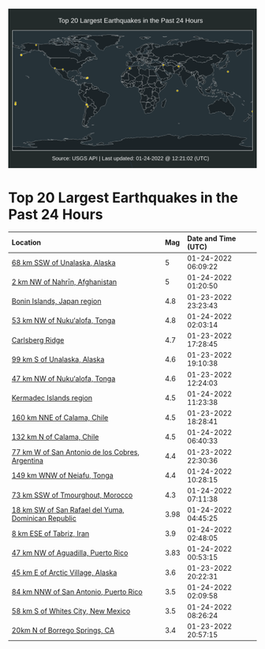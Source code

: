 ![Map](./map.png)

# Top 20 Largest Earthquakes in the Past 24 Hours

| Location | Mag | Date and Time (UTC) |
|:---|:---|:---|
| [68 km SSW of Unalaska, Alaska](https://earthquake.usgs.gov/earthquakes/eventpage/us7000gehv) | 5 | 01-24-2022 06:09:22 |
| [2 km NW of Nahrīn, Afghanistan](https://earthquake.usgs.gov/earthquakes/eventpage/us7000gege) | 5 | 01-24-2022 01:20:50 |
| [Bonin Islands, Japan region](https://earthquake.usgs.gov/earthquakes/eventpage/us7000gefx) | 4.8 | 01-23-2022 23:23:43 |
| [53 km NW of Nuku‘alofa, Tonga](https://earthquake.usgs.gov/earthquakes/eventpage/us7000gegr) | 4.8 | 01-24-2022 02:03:14 |
| [Carlsberg Ridge](https://earthquake.usgs.gov/earthquakes/eventpage/us7000geem) | 4.7 | 01-23-2022 17:28:45 |
| [99 km S of Unalaska, Alaska](https://earthquake.usgs.gov/earthquakes/eventpage/us7000geew) | 4.6 | 01-23-2022 19:10:38 |
| [47 km NW of Nuku‘alofa, Tonga](https://earthquake.usgs.gov/earthquakes/eventpage/us7000gedn) | 4.6 | 01-23-2022 12:24:03 |
| [Kermadec Islands region](https://earthquake.usgs.gov/earthquakes/eventpage/us7000gej8) | 4.5 | 01-24-2022 11:23:38 |
| [160 km NNE of Calama, Chile](https://earthquake.usgs.gov/earthquakes/eventpage/us7000gees) | 4.5 | 01-23-2022 18:28:41 |
| [132 km N of Calama, Chile](https://earthquake.usgs.gov/earthquakes/eventpage/us7000gehx) | 4.5 | 01-24-2022 06:40:33 |
| [77 km W of San Antonio de los Cobres, Argentina](https://earthquake.usgs.gov/earthquakes/eventpage/us7000gefn) | 4.4 | 01-23-2022 22:30:36 |
| [149 km WNW of Neiafu, Tonga](https://earthquake.usgs.gov/earthquakes/eventpage/us7000geiy) | 4.4 | 01-24-2022 10:28:15 |
| [73 km SSW of Tmourghout, Morocco](https://earthquake.usgs.gov/earthquakes/eventpage/us7000gei6) | 4.3 | 01-24-2022 07:11:38 |
| [18 km SW of San Rafael del Yuma, Dominican Republic](https://earthquake.usgs.gov/earthquakes/eventpage/pr2022024002) | 3.98 | 01-24-2022 04:45:25 |
| [8 km ESE of Tabriz, Iran](https://earthquake.usgs.gov/earthquakes/eventpage/us7000gegy) | 3.9 | 01-24-2022 02:48:05 |
| [47 km NW of Aguadilla, Puerto Rico](https://earthquake.usgs.gov/earthquakes/eventpage/pr2022024000) | 3.83 | 01-24-2022 00:53:15 |
| [45 km E of Arctic Village, Alaska](https://earthquake.usgs.gov/earthquakes/eventpage/ak02212deftf) | 3.6 | 01-23-2022 20:22:31 |
| [84 km NNW of San Antonio, Puerto Rico](https://earthquake.usgs.gov/earthquakes/eventpage/pr2022024001) | 3.5 | 01-24-2022 02:09:58 |
| [58 km S of Whites City, New Mexico](https://earthquake.usgs.gov/earthquakes/eventpage/tx2022bqrg) | 3.5 | 01-24-2022 08:26:24 |
| [20km N of Borrego Springs, CA](https://earthquake.usgs.gov/earthquakes/eventpage/ci39921383) | 3.4 | 01-23-2022 20:57:15 |
